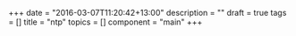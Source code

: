 +++
date = "2016-03-07T11:20:42+13:00"
description = ""
draft = true
tags = []
title = "ntp"
topics = []
component = "main"
+++

